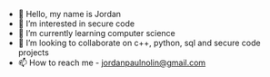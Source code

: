 - 👋 Hello, my name is Jordan
- 👀 I’m interested in secure code
- 🌱 I’m currently learning computer science
- 💞️ I’m looking to collaborate on c++, python, sql and secure code projects 
- 📫 How to reach me - jordanpaulnolin@gmail.com
